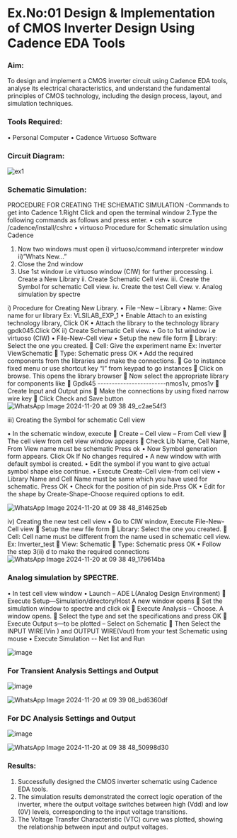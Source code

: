 # Ex.No:01 Design & Implementation of CMOS Inverter Design Using Cadence EDA Tools   

### Aim:
To design and implement a CMOS inverter circuit using Cadence EDA tools, analyse its electrical characteristics, and understand the fundamental principles of CMOS 
technology, including the design process, layout, and simulation techniques.

### Tools Required:
•	Personal Computer
•	Cadence Virtuoso Software
### Circuit Diagram:
![ex1](https://github.com/user-attachments/assets/9cd5bb79-0ed7-4192-a96d-8ca476809702)

### Schematic Simulation:
PROCEDURE FOR CREATING THE SCHEMATIC SIMULATION -Commands to get into Cadence
1.Right Click and open the terminal window
2.Type the following commands as follows and press enter.
   • csh
   • source /cadence/install/cshrc
   • virtuoso 
Procedure for Schematic simulation using Cadence

1.	Now two windows must open i) virtuoso/command interpreter window ii)”Whats New…”
2.	Close the 2nd window
3.	Use 1st window i.e virtuoso window (CIW) for further processing.
i.	Create a New Library
ii.	Create Schematic Cell view.
iii.	Create the Symbol for schematic Cell view.
iv.	Create the test Cell view.
v.	Analog simulation by spectre

i)	Procedure for Creating New Library.
•	File –New – Library
•	Name: Give name for ur library Ex: VLSILAB_EXP_1
•	Enable Attach to an existing technology library, Click OK
•	Attach the library to the technology library gpdk045.Click OK
ii)	Create Schematic Cell view.
•	Go to 1st window i.e virtuoso (CIW)
•	File-New-Cell view
•	Setup the new file form
	Library: Select the one you created.
	Cell: Give the experiment name Ex: Inverter ViewSchematic
	Type: Schematic press OK
•	Add the required components from the libraries and make the connections.
	Go to instance fixed menu or use shortcut key “I” from keypad to go instances
	Click on browse. This opens the library browser
	Now select the appropriate library for components like 
	Gpdk45 ------------------------nmos1v, pmos1v
	Create Input and Output pins
	Make the connections by using fixed narrow wire key
	Click Check and Save button
![WhatsApp Image 2024-11-20 at 09 38 49_c2ae54f3](https://github.com/user-attachments/assets/05de0c11-16dd-4e69-a199-a65922704ff1)

iii)	Creating the Symbol for schematic Cell view

•	In the schematic window, execute 
	Create – Cell view – From Cell view
	The cell view from cell view window appears
	Check Lib Name, Cell Name, From View name must be schematic Press ok
•	Now Symbol generation form appears. Click Ok If No changes required
•	A new window with with default symbol is created.
•	Edit the symbol if you want to give actual symbol shape else continue.
•	Execute Create-Cell view-from cell view
•	Library Name and Cell Name must be same which you have used for schematic. Press OK
•	Check for the position of pin side.Prss OK
•	Edit for the shape by Create-Shape-Choose required options to edit.

![WhatsApp Image 2024-11-20 at 09 38 48_814625eb](https://github.com/user-attachments/assets/f5014ceb-e0ef-4831-a49c-6d262e12a78c)

iv)	Creating the new test cell view
•	Go to CIW window, Execute File-New-Cell view
	Setup the new file form
	Library: Select the one you created.
	Cell: Cell name must be different from the name used in schematic cell view. Ex: Inverter_test
	View: Schematic
	Type: Schematic press OK
•	Follow the step 3(ii) d to make the required connections
![WhatsApp Image 2024-11-20 at 09 38 49_179614ba](https://github.com/user-attachments/assets/cd212eed-49a1-4a4a-a2f8-202d87bc7d65)
 
### Analog simulation by SPECTRE.
•	In test cell view window
•	Launch – ADE L(Analog Design Environment)
	Execute Setup—Simulation/directory/Host A new window opens
	Set the simulation window to spectre and click ok
	Execute Analysis – Choose. A window opens.
	Select the type and set the specifications and press OK
	Execute Output s—to be plotted – Select on Schematic
	Then Select the INPUT WIRE(Vin ) and OUTPUT WIRE(Vout) from your test Schematic using mouse
•	Execute Simulation -- Net list and Run

 ![image](https://github.com/user-attachments/assets/3aac50ec-bc0f-406e-be2e-a504b8afa8c9)

### For Transient Analysis Settings and Output
 
 
![image](https://github.com/user-attachments/assets/92d14f32-8ba5-4fed-978a-38c360b8e305)


![WhatsApp Image 2024-11-20 at 09 39 08_bd6360df](https://github.com/user-attachments/assets/40e54ba8-e1c0-477a-b057-4f764c380352)


### For DC Analysis Settings and Output
![image](https://github.com/user-attachments/assets/0ee74107-e03a-4204-b685-83ced611c993)


![WhatsApp Image 2024-11-20 at 09 38 48_50998d30](https://github.com/user-attachments/assets/0a4c4ef6-4f85-4579-8097-4565a47efbe1)


 




 

### Results:
1.	Successfully designed the CMOS inverter schematic using Cadence EDA tools.
2.	The simulation results demonstrated the correct logic operation of the inverter, where the output voltage switches between high (Vdd) and low (0V) levels, corresponding to the input voltage transitions.
3.	The Voltage Transfer Characteristic (VTC) curve was plotted, showing the relationship between input and output voltages.












